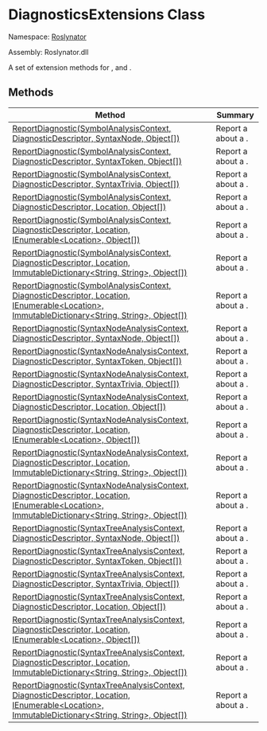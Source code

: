 # DiagnosticsExtensions Class

Namespace: [Roslynator](../README.md)

Assembly: Roslynator\.dll


A set of extension methods for ,  and \.

## Methods

| Method| Summary|
| --- | --- |
| [ReportDiagnostic(SymbolAnalysisContext, DiagnosticDescriptor, SyntaxNode, Object\[\])](ReportDiagnostic/README.md) | Report a  about a \. |
| [ReportDiagnostic(SymbolAnalysisContext, DiagnosticDescriptor, SyntaxToken, Object\[\])](ReportDiagnostic/README.md) | Report a  about a \. |
| [ReportDiagnostic(SymbolAnalysisContext, DiagnosticDescriptor, SyntaxTrivia, Object\[\])](ReportDiagnostic/README.md) | Report a  about a \. |
| [ReportDiagnostic(SymbolAnalysisContext, DiagnosticDescriptor, Location, Object\[\])](ReportDiagnostic/README.md) | Report a  about a \. |
| [ReportDiagnostic(SymbolAnalysisContext, DiagnosticDescriptor, Location, IEnumerable\<Location>, Object\[\])](ReportDiagnostic/README.md) | Report a  about a \. |
| [ReportDiagnostic(SymbolAnalysisContext, DiagnosticDescriptor, Location, ImmutableDictionary\<String, String>, Object\[\])](ReportDiagnostic/README.md) | Report a  about a \. |
| [ReportDiagnostic(SymbolAnalysisContext, DiagnosticDescriptor, Location, IEnumerable\<Location>, ImmutableDictionary\<String, String>, Object\[\])](ReportDiagnostic/README.md) | Report a  about a \. |
| [ReportDiagnostic(SyntaxNodeAnalysisContext, DiagnosticDescriptor, SyntaxNode, Object\[\])](ReportDiagnostic/README.md) | Report a  about a \. |
| [ReportDiagnostic(SyntaxNodeAnalysisContext, DiagnosticDescriptor, SyntaxToken, Object\[\])](ReportDiagnostic/README.md) | Report a  about a \. |
| [ReportDiagnostic(SyntaxNodeAnalysisContext, DiagnosticDescriptor, SyntaxTrivia, Object\[\])](ReportDiagnostic/README.md) | Report a  about a \. |
| [ReportDiagnostic(SyntaxNodeAnalysisContext, DiagnosticDescriptor, Location, Object\[\])](ReportDiagnostic/README.md) | Report a  about a \. |
| [ReportDiagnostic(SyntaxNodeAnalysisContext, DiagnosticDescriptor, Location, IEnumerable\<Location>, Object\[\])](ReportDiagnostic/README.md) | Report a  about a \. |
| [ReportDiagnostic(SyntaxNodeAnalysisContext, DiagnosticDescriptor, Location, ImmutableDictionary\<String, String>, Object\[\])](ReportDiagnostic/README.md) | Report a  about a \. |
| [ReportDiagnostic(SyntaxNodeAnalysisContext, DiagnosticDescriptor, Location, IEnumerable\<Location>, ImmutableDictionary\<String, String>, Object\[\])](ReportDiagnostic/README.md) | Report a  about a \. |
| [ReportDiagnostic(SyntaxTreeAnalysisContext, DiagnosticDescriptor, SyntaxNode, Object\[\])](ReportDiagnostic/README.md) | Report a  about a \. |
| [ReportDiagnostic(SyntaxTreeAnalysisContext, DiagnosticDescriptor, SyntaxToken, Object\[\])](ReportDiagnostic/README.md) | Report a  about a \. |
| [ReportDiagnostic(SyntaxTreeAnalysisContext, DiagnosticDescriptor, SyntaxTrivia, Object\[\])](ReportDiagnostic/README.md) | Report a  about a \. |
| [ReportDiagnostic(SyntaxTreeAnalysisContext, DiagnosticDescriptor, Location, Object\[\])](ReportDiagnostic/README.md) | Report a  about a \. |
| [ReportDiagnostic(SyntaxTreeAnalysisContext, DiagnosticDescriptor, Location, IEnumerable\<Location>, Object\[\])](ReportDiagnostic/README.md) | Report a  about a \. |
| [ReportDiagnostic(SyntaxTreeAnalysisContext, DiagnosticDescriptor, Location, ImmutableDictionary\<String, String>, Object\[\])](ReportDiagnostic/README.md) | Report a  about a \. |
| [ReportDiagnostic(SyntaxTreeAnalysisContext, DiagnosticDescriptor, Location, IEnumerable\<Location>, ImmutableDictionary\<String, String>, Object\[\])](ReportDiagnostic/README.md) | Report a  about a \. |

